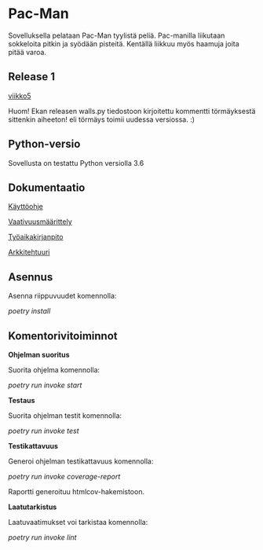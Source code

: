 # Pac-Man

Sovelluksella pelataan Pac-Man tyylistä peliä. Pac-manilla liikutaan sokkeloita pitkin ja syödään pisteitä.
Kentällä liikkuu myös haamuja joita pitää varoa. 

## Release 1

[viikko5](https://github.com/anniliisal/ot-harjoitustyo/releases)

Huom! Ekan releasen walls.py tiedostoon kirjoitettu kommentti törmäyksestä sittenkin aiheeton! eli törmäys toimii uudessa versiossa. :)

## Python-versio

Sovellusta on testattu Python versiolla 3.6

## Dokumentaatio

[Käyttöohje](https://github.com/anniliisal/ot-harjoitustyo/blob/master/dokumentaatio/käyttöohje.md)

[Vaativuusmäärittely](https://github.com/anniliisal/ot-harjoitustyo/blob/master/dokumentaatio/vaativuusmäärittely.md)

[Työaikakirjanpito](https://github.com/anniliisal/ot-harjoitustyo/blob/master/dokumentaatio/tuntikirjanpito.md)

[Arkkitehtuuri](https://github.com/anniliisal/ot-harjoitustyo/blob/master/dokumentaatio/arkkitehtuuri.md)

## Asennus

Asenna riippuvuudet komennolla:

*poetry install*

## Komentorivitoiminnot

**Ohjelman suoritus**

Suorita ohjelma komennolla:

*poetry run invoke start*
 
**Testaus**

Suorita ohjelman testit komennolla:

*poetry run invoke test*

**Testikattavuus**

Generoi ohjelman testikattavuus komennolla:

*poetry run invoke coverage-report*

Raportti generoituu htmlcov-hakemistoon.

**Laatutarkistus**

Laatuvaatimukset voi tarkistaa komennolla:

*poetry run invoke lint*















